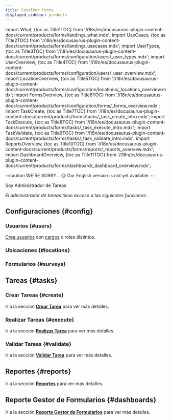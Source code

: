 ```yaml
---
title: Cotalker Forms
displayed_sidebar: products
---
```


import What, {toc as Title1TOC} from '/i18n/es/docusaurus-plugin-content-docs/current/products/forms/landing/_what.mdx'; 
import UseCases, {toc as Title2TOC} from '/i18n/es/docusaurus-plugin-content-docs/current/products/forms/landing/_usecases.mdx'; 
import UserTypes, {toc as Title3TOC} from '/i18n/es/docusaurus-plugin-content-docs/current/products/forms/configuration/users/_user_types.mdx'; 
import UserOverview, {toc as Title4TOC} from '/i18n/es/docusaurus-plugin-content-docs/current/products/forms/configuration/users/_user_overview.mdx'; 
import LocationOverview, {toc as Title5TOC} from '/i18n/es/docusaurus-plugin-content-docs/current/products/forms/configuration/locations/_locations_overview.mdx'; 
import FormsOverview, {toc as Title6TOC} from '/i18n/es/docusaurus-plugin-content-docs/current/products/forms/configuration/forms/_forms_overview.mdx';
import TaskCreate, {toc as Title7TOC} from '/i18n/es/docusaurus-plugin-content-docs/current/products/forms/tasks/_task_create_intro.mdx';
import TaskExecute, {toc as Title8TOC} from '/i18n/es/docusaurus-plugin-content-docs/current/products/forms/tasks/_task_execute_intro.mdx';
import TaskValidate, {toc as Title9TOC} from '/i18n/es/docusaurus-plugin-content-docs/current/products/forms/tasks/_task_validate_intro.mdx';
import ReportsOverview, {toc as Title10TOC} from '/i18n/es/docusaurus-plugin-content-docs/current/products/forms/reports/_reports_overview.mdx';
import DashboardOverview, {toc as Title11TOC} from '/i18n/es/docusaurus-plugin-content-docs/current/products/forms/dashboard/_dashboard_overview.mdx';


:::caution WE'RE SORRY... 😢
Our English version is not yet available.
:::

<span className="hero__subtitle">Soy Administrador de Tareas</span>

_El administrador de tareas tiene acceso a las siguientes funciones:_

## Configuraciones {#config}

### Usuarios {#users}
[Crea usuarios](/docs/products/forms/configuration/users/create_user) con [cargos](/docs/products/forms/configuration/users/user_types) o roles distintos.

<UserTypes/>

<UserOverview/>

### Ubicaciones {#locations}

<LocationOverview/>


### Formularios {#surveys}

<FormsOverview/>

## Tareas {#tasks}

### Crear Tareas {#create}

<TaskCreate/>

Ir a la sección [**Crear Tarea**](/docs/products/forms/tasks/task_create) para ver más detalles.


### Realizar Tareas {#execute}

<TaskExecute/>

Ir a la sección [**Realizar Tarea**](/docs/products/forms/tasks/task_execute) para ver más detalles.

### Validar Tareas {#validate}

<TaskValidate/>

Ir a la sección [**Validar Tarea**](/docs/products/forms/tasks/task_validate) para ver más detalles.

## Reportes {#reports}

<ReportsOverview/>

Ir a la sección [**Reportes**](/docs/products/forms/reports/overview) para ver más detalles.

## Reporte Gestor de Formularios {#dashboards}

<DashboardOverview/>

Ir a la sección [**Reporte Gestor de Formularios**](/docs/products/forms/reports/overview) para ver más detalles.
